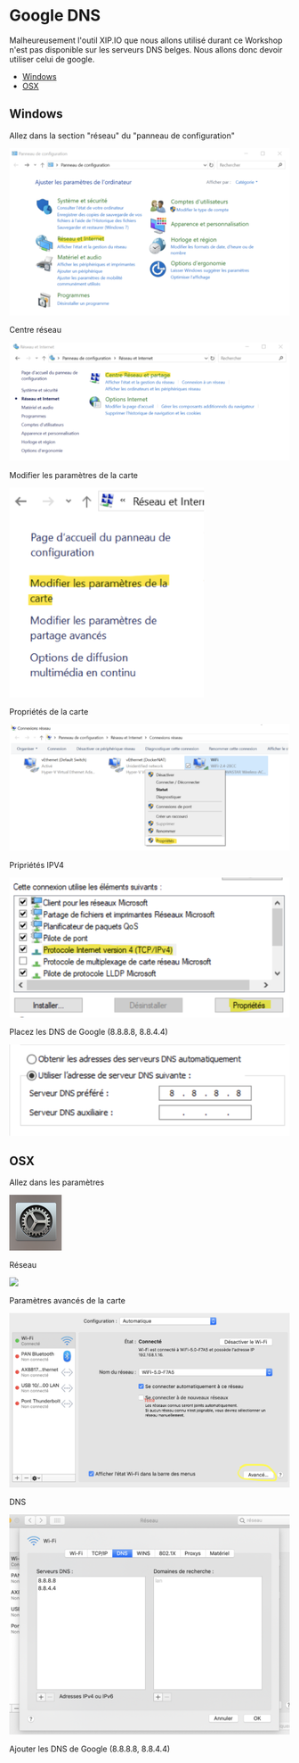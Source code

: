 # Google DNS

Malheureusement l'outil XIP.IO que nous allons utilisé durant ce Workshop n'est pas disponible sur les serveurs DNS belges.
Nous allons donc devoir utiliser celui de google.

* [Windows](#Windows)
* [OSX](#OSX)

## Windows
Allez dans la section "réseau" du "panneau de configuration"

![](./panneau-config.png)

Centre réseau

![](./centre-reseau.png)

Modifier les paramètres de la carte

![](./modif-carte.png)

Propriétés de la carte

![](./propriete-carte.png)

Pripriétés IPV4

![](./propriete-ipv4.png)

Placez les DNS de Google (8.8.8.8, 8.8.4.4)

![](./google-dns.png)

## OSX

Allez dans les paramètres

![](./parameters.png)

Réseau

![](./réseau.png)

Paramètres avancés de la carte

![](./parametres-avances.png)

DNS

![](./dns-tab.png)

Ajouter les DNS de Google (8.8.8.8, 8.8.4.4)